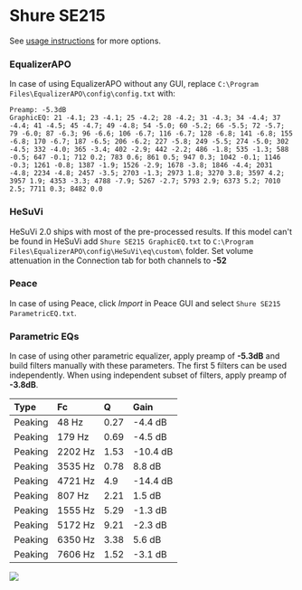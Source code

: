# Shure SE215
See [usage instructions](https://github.com/jaakkopasanen/AutoEq#usage) for more options.

### EqualizerAPO
In case of using EqualizerAPO without any GUI, replace `C:\Program Files\EqualizerAPO\config\config.txt`
with:
```
Preamp: -5.3dB
GraphicEQ: 21 -4.1; 23 -4.1; 25 -4.2; 28 -4.2; 31 -4.3; 34 -4.4; 37 -4.4; 41 -4.5; 45 -4.7; 49 -4.8; 54 -5.0; 60 -5.2; 66 -5.5; 72 -5.7; 79 -6.0; 87 -6.3; 96 -6.6; 106 -6.7; 116 -6.7; 128 -6.8; 141 -6.8; 155 -6.8; 170 -6.7; 187 -6.5; 206 -6.2; 227 -5.8; 249 -5.5; 274 -5.0; 302 -4.5; 332 -4.0; 365 -3.4; 402 -2.9; 442 -2.2; 486 -1.8; 535 -1.3; 588 -0.5; 647 -0.1; 712 0.2; 783 0.6; 861 0.5; 947 0.3; 1042 -0.1; 1146 -0.3; 1261 -0.8; 1387 -1.9; 1526 -2.9; 1678 -3.8; 1846 -4.4; 2031 -4.8; 2234 -4.8; 2457 -3.5; 2703 -1.3; 2973 1.8; 3270 3.8; 3597 4.2; 3957 1.9; 4353 -3.3; 4788 -7.9; 5267 -2.7; 5793 2.9; 6373 5.2; 7010 2.5; 7711 0.3; 8482 0.0
```

### HeSuVi
HeSuVi 2.0 ships with most of the pre-processed results. If this model can't be found in HeSuVi add
`Shure SE215 GraphicEQ.txt` to `C:\Program Files\EqualizerAPO\config\HeSuVi\eq\custom\` folder.
Set volume attenuation in the Connection tab for both channels to **-52**

### Peace
In case of using Peace, click *Import* in Peace GUI and select `Shure SE215 ParametricEQ.txt`.

### Parametric EQs
In case of using other parametric equalizer, apply preamp of **-5.3dB** and build filters manually
with these parameters. The first 5 filters can be used independently.
When using independent subset of filters, apply preamp of **-3.8dB**.

| Type    | Fc      |    Q | Gain     |
|:--------|:--------|:-----|:---------|
| Peaking | 48 Hz   | 0.27 | -4.4 dB  |
| Peaking | 179 Hz  | 0.69 | -4.5 dB  |
| Peaking | 2202 Hz | 1.53 | -10.4 dB |
| Peaking | 3535 Hz | 0.78 | 8.8 dB   |
| Peaking | 4721 Hz | 4.9  | -14.4 dB |
| Peaking | 807 Hz  | 2.21 | 1.5 dB   |
| Peaking | 1555 Hz | 5.29 | -1.3 dB  |
| Peaking | 5172 Hz | 9.21 | -2.3 dB  |
| Peaking | 6350 Hz | 3.38 | 5.6 dB   |
| Peaking | 7606 Hz | 1.52 | -3.1 dB  |

![](https://raw.githubusercontent.com/jaakkopasanen/AutoEq/master/results/innerfidelity/sbaf-serious/Shure%20SE215/Shure%20SE215.png)